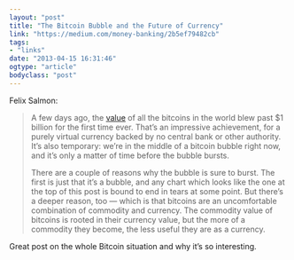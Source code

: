 ```yaml
---
layout: "post"
title: "The Bitcoin Bubble and the Future of Currency"
link: "https://medium.com/money-banking/2b5ef79482cb"
tags: 
- "links"
date: "2013-04-15 16:31:46"
ogtype: "article"
bodyclass: "post"
---
```


Felix Salmon:

> A few days ago, the [value](https://medium.com/r/?url=http%3A%2F%2Fblockchain.info%2Fcharts%2Fmarket-cap%3Ftimespan%3Dall%26showDataPoints%3Dfalse%26daysAverageString%3D1%26show_header%3Dtrue%26scale%3D0%26address%3D) of all the bitcoins in the world blew past $1 billion for the first time ever. That’s an impressive achievement, for a purely virtual currency backed by no central bank or other authority. It’s also temporary: we’re in the middle of a bitcoin bubble right now, and it’s only a matter of time before the bubble bursts.
> 
> There are a couple of reasons why the bubble is sure to burst. The first is just that it’s a bubble, and any chart which looks like the one at the top of this post is bound to end in tears at some point. But there’s a deeper reason, too — which is that bitcoins are an uncomfortable combination of commodity and currency. The commodity value of bitcoins is rooted in their currency value, but the more of a commodity they become, the less useful they are as a currency.

Great post on the whole Bitcoin situation and why it’s so interesting.